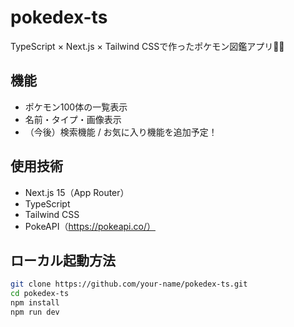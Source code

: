 # pokedex-ts

TypeScript × Next.js × Tailwind CSSで作ったポケモン図鑑アプリ🧑‍💻

## 機能

- ポケモン100体の一覧表示
- 名前・タイプ・画像表示
- （今後）検索機能 / お気に入り機能を追加予定！

## 使用技術

- Next.js 15（App Router）
- TypeScript
- Tailwind CSS
- PokeAPI（https://pokeapi.co/）

## ローカル起動方法

```bash
git clone https://github.com/your-name/pokedex-ts.git
cd pokedex-ts
npm install
npm run dev
